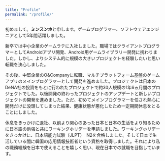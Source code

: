 ```yaml
---
title: "Profile"
permalink: "/profile/"
---
```


初めまして。**ミンスンホ**と申します。ゲームプログラマー、ソフトウェアエンジニアとして5年間活躍しました。

新卒では中小企業のゲームラテに入社しました。職場ではクライアントプログラマーとしてAndroidアプリ開発、Android用ゲームライブラリー開発に携わりました。しかし、よりシステム的に規模の大きいプロジェクトを経験したいと思い転職を決心しました。

その後、中堅企業のO&Companyに転職、マルチプラットフォーム基盤のゲームアプリのメインプログラマーとして開発を進めました。プロジェクトは日本のDeNA社の投資をもとに行われたプロジェクトで約30人規模の1年6ヵ月間のプロジェクトでした。以後開発の終わったプロジェクトのアップデートと新しいプロジェクトの開発を進めました。ただ、初めてメインプログラマーを任され熱心に開発だけに没頭してしまった結果、健康状態が悪化したため一定期間休息をとることにしました。

休息をきっかけに退社、以前より関心のあった日本と日本の生活をより知るために日本語の勉強と共にワーキングホリデーを申請しました。ワーキングホリデーをきっかけに、日本語能力試験（JLPT）　N2を合格しました。そして日本で生活している間に韓国の応用情報技術者という資格を取得しました。それにより私の職務経験を日本で使えることを嬉しく思い、現在日本での就職を目指しています。